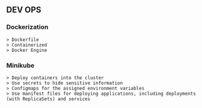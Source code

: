 ## DEV OPS

### Dockerization

    > Dockerfile
    > Containerized
    > Docker Engine


### Minikube 

    > Deploy containers into the cluster
    > Use secrets to hide sensitive information
    > Configmaps for the assigned environment variables
    > Use manifest files for deploying applications, including deployments (with ReplicaSets) and services
